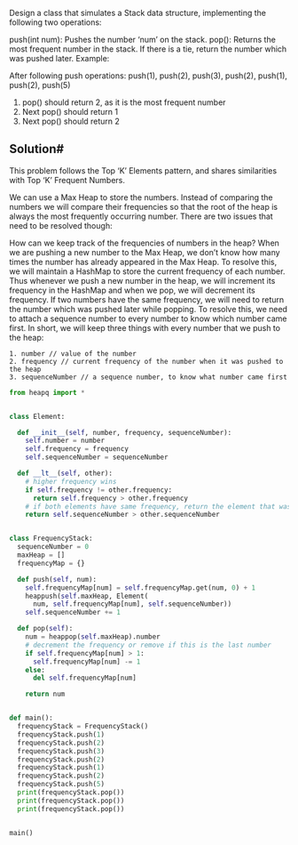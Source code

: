 Design a class that simulates a Stack data structure, implementing the following two operations:

push(int num): Pushes the number ‘num’ on the stack.
pop(): Returns the most frequent number in the stack. If there is a tie, return the number which was pushed later.
Example:

After following push operations: push(1), push(2), push(3), push(2), push(1), push(2), push(5)

1. pop() should return 2, as it is the most frequent number
2. Next pop() should return 1
3. Next pop() should return 2

## Solution#

This problem follows the Top ‘K’ Elements pattern, and shares similarities with Top ‘K’ Frequent Numbers.

We can use a Max Heap to store the numbers. Instead of comparing the numbers we will compare their frequencies so that the root of the heap is always the most frequently occurring number. There are two issues that need to be resolved though:

How can we keep track of the frequencies of numbers in the heap? When we are pushing a new number to the Max Heap, we don’t know how many times the number has already appeared in the Max Heap. To resolve this, we will maintain a HashMap to store the current frequency of each number. Thus whenever we push a new number in the heap, we will increment its frequency in the HashMap and when we pop, we will decrement its frequency.
If two numbers have the same frequency, we will need to return the number which was pushed later while popping. To resolve this, we need to attach a sequence number to every number to know which number came first.
In short, we will keep three things with every number that we push to the heap:

    1. number // value of the number
    2. frequency // current frequency of the number when it was pushed to the heap
    3. sequenceNumber // a sequence number, to know what number came first


```python
from heapq import *


class Element:

  def __init__(self, number, frequency, sequenceNumber):
    self.number = number
    self.frequency = frequency
    self.sequenceNumber = sequenceNumber

  def __lt__(self, other):
    # higher frequency wins
    if self.frequency != other.frequency:
      return self.frequency > other.frequency
    # if both elements have same frequency, return the element that was pushed later
    return self.sequenceNumber > other.sequenceNumber


class FrequencyStack:
  sequenceNumber = 0
  maxHeap = []
  frequencyMap = {}

  def push(self, num):
    self.frequencyMap[num] = self.frequencyMap.get(num, 0) + 1
    heappush(self.maxHeap, Element(
      num, self.frequencyMap[num], self.sequenceNumber))
    self.sequenceNumber += 1

  def pop(self):
    num = heappop(self.maxHeap).number
    # decrement the frequency or remove if this is the last number
    if self.frequencyMap[num] > 1:
      self.frequencyMap[num] -= 1
    else:
      del self.frequencyMap[num]

    return num


def main():
  frequencyStack = FrequencyStack()
  frequencyStack.push(1)
  frequencyStack.push(2)
  frequencyStack.push(3)
  frequencyStack.push(2)
  frequencyStack.push(1)
  frequencyStack.push(2)
  frequencyStack.push(5)
  print(frequencyStack.pop())
  print(frequencyStack.pop())
  print(frequencyStack.pop())


main()
```
